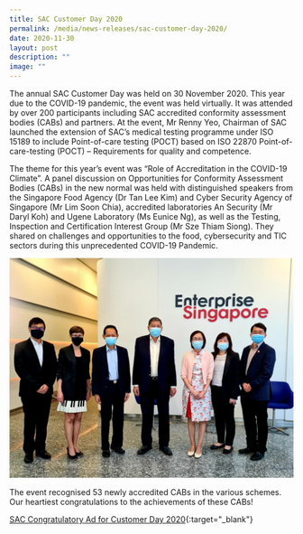 ```yaml
---
title: SAC Customer Day 2020
permalink: /media/news-releases/sac-customer-day-2020/
date: 2020-11-30
layout: post
description: ""
image: ""
---
```

The annual SAC Customer Day was held on 30 November 2020. This year due to the COVID-19 pandemic, the event was held virtually. It was attended by over 200 participants including SAC accredited conformity assessment bodies (CABs) and partners. At the event, Mr Renny Yeo, Chairman of SAC launched the extension of SAC’s medical testing programme under ISO 15189 to include Point-of-care testing (POCT) based on ISO 22870 Point-of-care-testing (POCT) – Requirements for quality and competence.
 
The theme for this year’s event was “Role of Accreditation in the COVID-19 Climate”. A panel discussion on Opportunities for Conformity Assessment Bodies (CABs) in the new normal was held with distinguished speakers from the Singapore Food Agency (Dr Tan Lee Kim) and Cyber Security Agency of Singapore (Mr Lim Soon Chia), accredited laboratories An Security (Mr Daryl Koh) and Ugene Laboratory (Ms Eunice Ng), as well as the Testing, Inspection and Certification Interest Group (Mr Sze Thiam Siong). They shared on challenges and opportunities to the food, cybersecurity and TIC sectors during this unprecedented COVID-19 Pandemic.
 
 
 ![SAC Customer Day 2020](/images/press-release/photos/39D78D63-A33E-4834-8F05-57C7E8C3E142.jpeg)
 

The event recognised 53 newly accredited CABs in the various schemes. Our heartiest congratulations to the achievements of these CABs!


[SAC Congratulatory Ad for  Customer Day 2020](/files/Documents/SAC-Congratulatory-Post-for-Newly-Accredited-CABs.pdf){:target="_blank"}